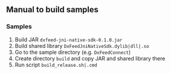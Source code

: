## Manual to build samples

### Samples
1. Build JAR `dxfeed-jni-native-sdk-0.1.0.jar` 
2. Build shared library `DxFeedJniNativeSdk.dylib|dll|.so`
3. Go to the sample directory (e.g. `DxFeedConnect`)
4. Create directory `build` and copy JAR and shared library there
5. Run script `build_release.sh|.cmd`